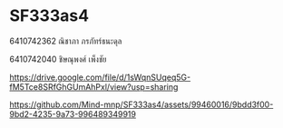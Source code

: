 # SF333as4

6410742362 ณิชาภา ภรภัทร์ธนะดุล

6410742040 ชิษณุพงศ์ เพ็งชัย

https://drive.google.com/file/d/1sWqnSUqeq5G-fM5Tce8SRfGhGUmAhPxl/view?usp=sharing

https://github.com/Mind-mnp/SF333as4/assets/99460016/9bdd3f00-9bd2-4235-9a73-996489349919

